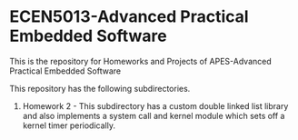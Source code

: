 # ECEN5013-Advanced Practical Embedded Software
This is the repository for Homeworks and Projects of APES-Advanced Practical Embedded Software 

This repository has the following subdirectories.

1) Homework 2 - This subdirectory has a custom double linked list library and also implements a system call and kernel module which sets off a kernel timer periodically. 
